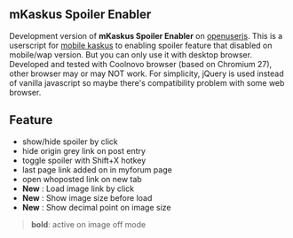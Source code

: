 ## mKaskus Spoiler Enabler

Development version of **mKaskus Spoiler Enabler** on [openuserjs](https://openuserjs.org/scripts/zackad/mKaskus_Spoiler_Enabler). This is a userscript for [mobile kaskus](http://m.kaskus.co.id) to enabling spoiler feature that disabled on mobile/wap version. But you can only use it with desktop browser.
Developed and tested with Coolnovo browser (based on Chromium 27), other browser may or may NOT work. For simplicity, jQuery is used instead of vanilla javascript so maybe there's compatibility problem with some web browser.

## Feature

- show/hide spoiler by click
- hide origin grey link on post entry
- toggle spoiler with Shift+X hotkey
- last page link added on in myforum page
- open whoposted link on new tab
- **New** : Load image link by click
- **New** : Show image size before load
- **New** : Show decimal point on image size

> **bold**: active on image off mode
